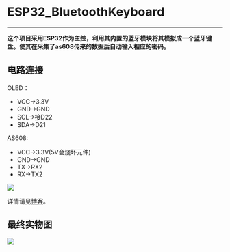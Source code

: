# ESP32_BluetoothKeyboard
---
**这个项目采用ESP32作为主控，利用其内置的蓝牙模块将其模拟成一个蓝牙键盘。使其在采集了as608传来的数据后自动输入相应的密码。**
## 电路连接

OLED：

- VCC->3.3V
- GND->GND
- SCL->接D22
- SDA->D21

AS608:

- VCC->3.3V(5V会烧坏元件)
- GND->GND
- TX->RX2
- RX->TX2

![](https://cdn.jsdelivr.net/gh/weiyouwozuiku/buerlog_img/BlogImage/ESP32%E6%8C%87%E7%BA%B9%E8%93%9D%E7%89%99%E9%94%AE%E7%9B%98%E5%BC%80%E5%8F%91_%E8%BF%9E%E7%BA%BF%E5%9B%BE.png)

详情请见[博客](https://buerlog.top/2020/11/18/esp32-zhi-wen-lan-ya-jian-pan-kai-fa)。

## 最终实物图
![](https://cdn.jsdelivr.net/gh/weiyouwozuiku/buerlog_img/BlogImage/ESP32%E6%8C%87%E7%BA%B9%E8%93%9D%E7%89%99%E9%94%AE%E7%9B%98%E5%BC%80%E5%8F%91_%E5%AE%9E%E7%89%A9%E5%9B%BE.jpg)
